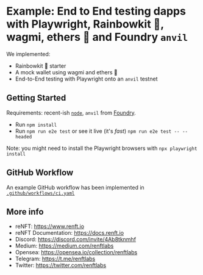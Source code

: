 # Example: End to End testing dapps with Playwright, Rainbowkit 🌈, wagmi, ethers 🫡 and Foundry `anvil`

We implemented:

- Rainbowkit 🌈 starter
- A mock wallet using wagmi and ethers 🫡
- End-to-End testing with Playwright onto an `anvil` testnet

## Getting Started

Requirements: recent-ish [`node`](https://nodejs.org/), `anvil` from [Foundry](https://github.com/foundry-rs/foundry#installation).

- Run `npm install`
- Run `npm run e2e test` or see it live (it's _fast_)
  `npm run e2e test -- --headed`

Note: you might need to install the Playwright browsers with
`npx playwright install`

## GitHub Workflow

An example GitHub workflow has been implemented in [`.github/workflows/ci.yaml`](https://github.com/re-nft/dapp-e2e-example/blob/main/.github/workflows/ci.yaml)

## More info

- reNFT: https://www.renft.io
- reNFT Documentation: https://docs.renft.io
- Discord: https://discord.com/invite/4Ab8tknmhf
- Medium: https://medium.com/renftlabs
- Opensea: https://opensea.io/collection/renftlabs
- Telegram: https://t.me/renftlabs
- Twitter: https://twitter.com/renftlabs
